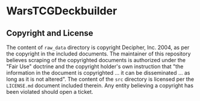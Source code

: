 # WarsTCGDeckbuilder

## Copyright and License

The content of `raw_data` directory is copyright Decipher, Inc. 2004, as per the copyright in the included documents.
The maintainer of this repository believes scraping of the copyrighted documents is authorized under the "Fair Use" doctrine and the copyright holder's own instruction that "the information in the document is copyrighted ... it can be disseminated ... as long as it is not altered".
The content of the `src` directory is licensed per the `LICENSE.md` document included therein.
Any entity believing a copyright has been violated should open a ticket.